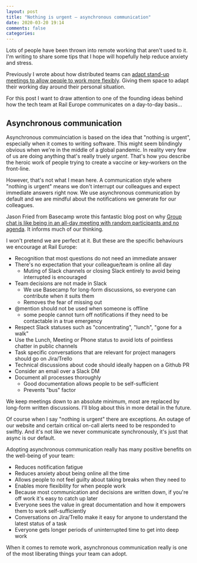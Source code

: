 ```yaml
---
layout: post
title: "Nothing is urgent – asynchronous communication"
date: 2020-03-20 19:14
comments: false
categories:
---
```

Lots of people have been thrown into remote working that aren't used to it. I'm writing to share some tips that I hope will hopefully help reduce anxiety and stress.

 Previously I wrote about how distributed teams can [adapt stand-up meetings to allow people to work more flexibly](http://localhost:4000/blog/2020/03/18/stand-up-meetings-for-a-distributed-team/). Giving them space to adapt their working day around their personal situation.

For this post I want to draw attention to one of the founding ideas behind how the tech team at Rail Europe communicates on a day-to-day basis...

## Asynchronous communication

 Asynchronous commuinciation is based on the idea that "nothing is urgent", especially when it comes to writing software. This might seem blindingly obvious when we're in the middle of a global pandemic. In reality very few of us are doing anything that's really truely _urgent_. That's how you describe the heroic work of people trying to create a vaccine or key-workers on the front-line.

 However, that's not what I mean here. A communication style where "nothing is urgent" means we don't interrupt our colleagues and expect immediate answers right now. We use asynchronous communication by default and we are mindful about the notifications we generate for our colleagues.

 Jason Fried from Basecamp wrote this fantastic blog post on why [Group chat is like being in an all-day meeting with random participants and no agenda](https://m.signalvnoise.com/is-group-chat-making-you-sweat/). It informs much of our thinking.

 I won't pretend we are perfect at it. But these are the specific behaviours we encourage at Rail Europe:

* Recognition that most questions do not need an immediate answer
* There's no expectation that your colleague/team is online all day
  * Muting of Slack channels or closing Slack entirely to avoid being interrupted is encouraged
* Team decisions are not made in Slack
  * We use Basecamp for long-form discussions, so everyone can contribute when it suits them
  * Removes the fear of missing out
* @mention should not be used when someone is offline
  * some people cannot turn off notifications if they need to be contactable in a true emergency
* Respect Slack statuses such as "concentrating", "lunch", "gone for a walk"
* Use the Lunch, Meeting or Phone status to avoid lots of pointless chatter in public channels
* Task specific conversations that are relevant for project managers should go on Jira/Trello
* Technical discussions about code should ideally happen on a Github PR
* Consider an email over a Slack DM
* Document all processes thoroughly
  * Good documentation allows people to be self-sufficient
  * Prevents "bus" factor

We keep meetings down to an absolute minimum, most are replaced by long-form written discussions.
I'll blog about this in more detail in the future.

Of course when I say "nothing is urgent" there are exceptions. An outage of our website and certain critical on-call alerts
need to be responded to swiftly. And it's not like we never communicate synchronously, it's just that async is our default.

Adopting asynchronous communication really has many positive benefits on the well-being of your team:

* Reduces notification fatigue
* Reduces anxiety about being online all the time
* Allows people to not feel guilty about taking breaks when they need to
* Enables more flexibility for when people work
* Because most communication and decisions are written down, if you're off work it's easy to catch up later
* Everyone sees the value in great documentation and how it empowers them to work self-sufficiently
* Conversations on Jira/Trello make it easy for anyone to understand the latest status of a task
* Everyone gets longer periods of uninterrupted time to get into deep work

When it comes to remote work, asynchronous communication really is one of the most liberating things your
team can adopt.
